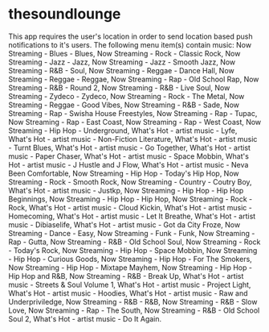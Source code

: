 # thesoundlounge
This app requires the user's location in order to send location based push notifications to it's users.  The following menu item(s) contain music: Now Streaming - Blues - Blues, Now Streaming - Rock - Classic Rock, Now Streaming - Jazz - Jazz, Now Streaming - Jazz - Smooth Jazz, Now Streaming - R&amp;B - Soul, Now Streaming - Reggae - Dance Hall, Now Streaming - Reggae - Reggae, Now Streaming - Rap - Old School Rap, Now Streaming - R&amp;B - Round 2, Now Streaming - R&amp;B - Live Soul, Now Streaming - Zydeco - Zydeco, Now Streaming - Rock - The Metal, Now Streaming - Reggae - Good Vibes, Now Streaming - R&amp;B - Sade, Now Streaming - Rap - Swisha House Freestyles, Now Streaming - Rap - Tupac, Now Streaming - Rap - East Coast, Now Streaming - Rap - West Coast, Now Streaming - Hip Hop - Underground, What's Hot - artist music - Lyfe, What's Hot - artist music - Non-Fiction Literature, What's Hot - artist music - Turnt Blues, What's Hot - artist music - Go Together, What's Hot - artist music - Paper Chaser, What's Hot - artist music - Space Mobbin, What's Hot - artist music - J Hustle and J Flow, What's Hot - artist music - Neva Been Comfortable, Now Streaming - Hip Hop - Today's Hip Hop, Now Streaming - Rock - Smooth Rock, Now Streaming - Country - Coutry Boy, What's Hot - artist music - Justkp, Now Streaming - Hip Hop - Hip Hop Beginnings, Now Streaming - Hip Hop - Hip Hop, Now Streaming - Rock - Rock, What's Hot - artist music - Cloud Kickin, What's Hot - artist music - Homecoming, What's Hot - artist music - Let It Breathe, What's Hot - artist music - Dibiaselife, What's Hot - artist music - Got da City Froze, Now Streaming - Dance - Easy, Now Streaming - Funk - Funk, Now Streaming - Rap - Gutta, Now Streaming - R&amp;B - Old School Soul, Now Streaming - Rock - Today's Rock, Now Streaming - Hip Hop - Space Mobbin, Now Streaming - Hip Hop - Curious Goods, Now Streaming - Hip Hop - For The Smokers, Now Streaming - Hip Hop - Mixtape Mayhem, Now Streaming - Hip Hop - Hip Hop and R&amp;B, Now Streaming - R&amp;B - Break Up, What's Hot - artist music - Streets &amp; Soul Volume 1, What's Hot - artist music - Project Light, What's Hot - artist music - Hoodies, What's Hot - artist music - Raw and Underpriviledge, Now Streaming - R&amp;B - R&amp;B, Now Streaming - R&amp;B - Slow Love, Now Streaming - Rap - The South, Now Streaming - R&amp;B - Old School Soul 2, What's Hot - artist music - Do It Again.

